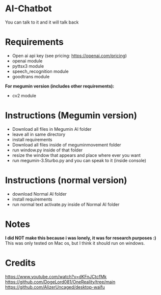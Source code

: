 # AI-Chatbot
You can talk to it and it will talk back <br>

# Requirements
- Open ai api key (see pricing: https://openai.com/pricing)
- openai module
- pyttsx3 module
- speech_recognition module
- goodtrans module

**For megumin version (includes other requirements):**
  - cv2 module

# Instructions (Megumin version)
- Download all files in Megumin AI folder
- leave all in same directory
- install requirements
- Download all files inside of meguminmovement folder
- run window.py inside of that folder
- resize the window that appears and place where ever you want
- run megumin-3.5turbo.py and you can speak to it (inside console)

# Instructions (normal version)
- download Normal AI folder
- install requirements
- run normal text activate.py inside of Normal AI folder

# Notes
**I did NOT make this because i was lonely, it was for research purposes :)** <br>
This was only tested on Mac os, but I think it should run on windows.

# Credits
https://www.youtube.com/watch?v=dKFnJCtcfMk <br>
https://github.com/DogeLord081/OneReality/tree/main <br>
https://github.com/AlizerUncaged/desktop-waifu
